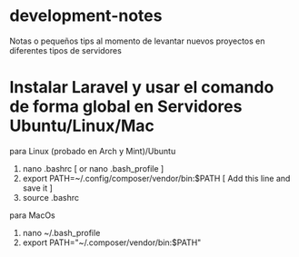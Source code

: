 # development-notes
Notas o pequeños tips al momento de levantar nuevos proyectos en diferentes tipos de servidores 

# Instalar Laravel y usar el comando de forma global en Servidores Ubuntu/Linux/Mac

para Linux (probado en Arch y Mint)/Ubuntu 
 1. nano .bashrc [ or nano .bash_profile ]
 2. export PATH=~/.config/composer/vendor/bin:$PATH [ Add this line and save it ]
 3. source .bashrc

para MacOs
 1. nano ~/.bash_profile
 2. export PATH="~/.composer/vendor/bin:$PATH"

